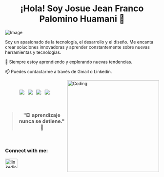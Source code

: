 <h1 align="center">¡Hola! Soy Josue Jean Franco Palomino Huamani 👋 </h1>

![Image](https://d2a5isokysfowx.cloudfront.net/wp-content/uploads/2022/03/que-se-necesita-estudiar-para-ser-programador-scaled.jpg)

Soy un apasionado de la tecnología, el desarrollo y el diseño. Me encanta crear soluciones innovadoras y aprender constantemente sobre nuevas herramientas y tecnologías.

🌱 Siempre estoy aprendiendo y explorando nuevas tendencias.

📫 Puedes contactarme a través de Gmail o Linkedin.

<img align="right" alt="Coding" width="300" src="https://i.pinimg.com/originals/81/17/8b/81178b47a8598f0c81c4799f2cdd4057.gif">

<br>
<p align='center'>
<img src="https://img.shields.io/badge/python-3670A0?style=for-the-badge&logo=python&logoColor=ffdd54">&nbsp;&nbsp;
<img src="https://img.shields.io/badge/html5-%23E34F26.svg?style=for-the-badge&logo=html5&logoColor=white">&nbsp;&nbsp;
<img src="https://img.shields.io/badge/css3-%231572B6.svg?style=for-the-badge&logo=css3&logoColor=white">&nbsp;&nbsp;
<img src="https://img.shields.io/badge/javascript-%23323330.svg?style=for-the-badge&logo=javascript&logoColor=%23F7DF1E">&nbsp;&nbsp;
</p>
<br>


> <h3 align="center"> "El aprendizaje nunca se detiene." 🚀 </h3>

<br>
<h3 align="left">Connect with me:</h3>
<p align="left">
<a href="https://www.linkedin.com/in/josue-jean-franco-palomino-huamani-414072285/" target="blank"><img align="center" src="https://raw.githubusercontent.com/rahuldkjain/github-profile-readme-generator/master/src/images/icons/Social/linked-in-alt.svg" alt="linkedin" height="30" width="40" /></a>
</p>
